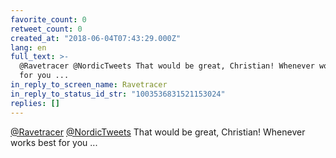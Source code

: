 ```yaml
---
favorite_count: 0
retweet_count: 0
created_at: "2018-06-04T07:43:29.000Z"
lang: en
full_text: >-
  @Ravetracer @NordicTweets That would be great, Christian! Whenever works best
  for you ...
in_reply_to_screen_name: Ravetracer
in_reply_to_status_id_str: "1003536831521153024"
replies: []
---
```


[@Ravetracer](https://twitter.com/Ravetracer)
[@NordicTweets](https://twitter.com/NordicTweets) That would be great,
Christian! Whenever works best for you ...
